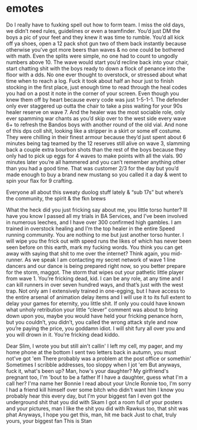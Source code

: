 # emotes

Do I really have to fuxking spell out how to form team.
I miss the old days, we didn’t need rules, guidelines or even a teamfinder. You’d just DM the boys a pic of your feet and they knew it was time to rumble. You’d all kick off ya shoes, open a 12 pack shot gun two of them back instantly because otherwise you’ve got more beers than waves & no one could be bothered with math. Even the splits were simple, no one had to count to ungodly numbers above 10. The wave would start you’d recline back into your chair, start chatting shit with the boys ready to down a flock of penance into the floor with a dds. No one ever thought  to overstock, or stressed about what time when to reach a log. Fuck it took about half an hour just to finish stocking in the first place, just enough time to read through the heal codes you had on a post it note in the corner of your screen. Even though you knew them off by heart because every code was just 1-5-1-1. The defender only ever staggered up outta the chair to take a piss waiting for your 90s healer reserve on wave 7. And the healer was the most sociable role, only ever spamming war chants as you’d skip over to the west side every wave 6+ to refresh the Bandos boys with another round of the old vial. And none of this dps coll shit, looking like a stripper in a skirt or some elf costume. They were chilling in their finest armour because they’d just spent about 6 minutes being tag teamed by the 12 reserves still alive on wave 3, slamming back a couple extra bourbon shots than the rest of the boys because they only had to pick up eggs for 4 waves to make points with all the vials. 90 minutes later you’re all hammered and you can’t remember anything other than you had a good time. That was customer 2/3 for the day but you’d made enough to buy a brand new mustang so you called it a day & went to spin your flax for 9 crafting. 

Everyone all about this sweaty duolog stuff lately & “sub 17s” but where’s the community, the spirit & the fkn brews






What the heck did you just fricking say about me, you little torso hunter? Ill have you know I passed all my trials in BA Services, and I’ve been involved in numerous leeches, and I have over 300 confirmed high gambles. I am trained in overstock healing and I’m the top healer in the entire Speed running community. You are nothing to me but just another torso hunter. I will wipe you the frick out with speed runs the likes of which has never been seen before on this earth, mark my fucking words. You think you can get away with saying that shit to me over the internet? Think again, you mid-runner. As we speak I am contacting my secret network of wave 1 line dancers and our dance is being prepared right now, so you better prepare for the storm, maggot. The storm that wipes out your pathetic little player from wave 1. You’re fricking dead, kid. I can be any role, at any time and I can kill runners in over seven hundred ways, and that’s just with the west trap. Not only am I extensively trained in one-egging, but I have access to the entire arsenal of animation delay items and I will use it to its full extent to delay your games for eternity, you little shit. If only you could have known what unholy retribution your little “clever” comment was about to bring down upon you, maybe you would have held your fricking penance horn, but you couldn’t, you didn’t, you called the wrong attack style and now you’re paying the price, you goddamn idiot. I will shit fury all over you and you will drown in it. You’re fricking dead kiddo.

Dear Slim, I wrote you but still ain't callin'
I left my cell, my pager, and my home phone at the bottom
I sent two letters back in autumn, you must not've got 'em
There probably was a problem at the post office or somethin'
Sometimes I scribble addresses, too sloppy when I jot 'em
But anyways, fuck it, what's been up? Man, how's your daughter?
My girlfriend's pregnant too, I'm 'bout to be a father
If I have a daughter, guess what I'm a call her?
I'ma name her Bonnie
I read about your Uncle Ronnie too, I'm sorry
I had a friend kill himself over some bitch who didn't want him
I know you probably hear this every day, but I'm your biggest fan
I even got the underground shit that you did with Skam
I got a room full of your posters and your pictures, man
I like the shit you did with Rawkus too, that shit was phat
Anyways, I hope you get this, man, hit me back
Just to chat, truly yours, your biggest fan
This is Stan
